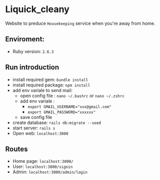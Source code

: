 # Liquick_cleany

Website to preduce `Housekeeping` service when you're away from home.

## Enviroment:

* Ruby version: `2.6.3`

## Run introduction
* install required gem: `bundle install`
* install required package: `npm install`
* add env variale to send mail: 
  - open config file : `nano ~/.bashrc` or `nano ~/.zshrc`
  - add env variale : 
    + `export GMAIL_USERNAME="xxx@gmail.com"` 
    + `export GMAIL_PASSWORD="xxxxxx"`
  - save config file
* create database: `rails db:migrate --seed`
* start server:  `rails s`
* Open web: `localhost:3000`

## Routes
* Home page: `localhost:3000/`
* User: `localhost:3000/signin`
* Admin: `localhost:3000/admin/login`
